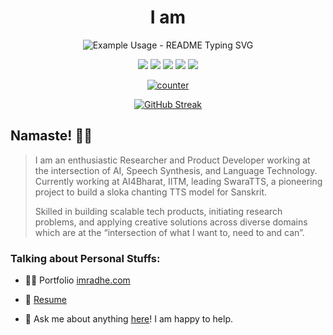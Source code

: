 <div align="center">
  
  <h1 align="center"> I am </h1>
  
  <p align="center">
      <img src="https://readme-typing-svg.demolab.com/?lines=Product Developer;Full-Stack Web Developer;Digital Marketing Expert;Graphic Designer; Radhe Shyam Salopanthula &font=Fira%20Code&center=true&width=380&height=50&duration=4000&pause=1000" alt="Example Usage - README Typing SVG">

  </p>
  
[<img src = "https://img.shields.io/badge/imradhe.com-%230A0A0A.svg?&style=for-the-badge&logo=globe&logoColor=white">](https://imradhe.com/) 
[<img src = "https://img.shields.io/badge/instagram-%23E4405F.svg?&style=for-the-badge&logo=instagram&logoColor=white">](https://www.instagram.com/imraadhe/) 
[<img src="https://img.shields.io/badge/twitter-%231DA1F2.svg?&style=for-the-badge&logo=twitter&logoColor=white" />](https://twitter.com/imraadhe) 
[<img src="https://img.shields.io/badge/linkedin-%230077B5.svg?&style=for-the-badge&logo=linkedin&logoColor=white" />](https://www.linkedin.com/in/imradhe/) 
[<img src="https://img.shields.io/badge/DEV.TO-%230A0A0A.svg?&style=for-the-badge&logo=dev-dot-to&logoColor=white" />](https://dev.to/imradhe)  

[![counter](https://komarev.com/ghpvc/?username=imradhe&style=flat-square)](https://imradhe.com)

[![GitHub Streak](https://streak-stats.demolab.com?user=imradhe&theme=prussian&hide_border=true&border_radius=8&mode=weekly&exclude_days=Sat%2CASun)](https://imradhe.com)


</div>

## Namaste! 🙏🏻

> I am an enthusiastic Researcher and Product Developer working at the intersection of AI, Speech Synthesis, and Language Technology. Currently working at AI4Bharat, IITM, leading SwaraTTS, a pioneering project to build a sloka chanting TTS model for Sanskrit.
> 
> Skilled in building scalable tech products, initiating research problems, and applying creative solutions across diverse domains which are at the “intersection of what I want to, need to and can”.

### Talking about Personal Stuffs:

- 👨‍💻 Portfolio  [imradhe.com](https://imradhe.com)

- 📝 [Resume](https://imradhe.com/assets/docs/ImRadheResume.pdf)

- 💬 Ask me about anything [here](https://instagram.com/imraadhe)! I am happy to help.
